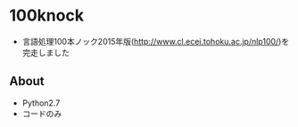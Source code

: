 # 100knock
- 言語処理100本ノック2015年版(<http://www.cl.ecei.tohoku.ac.jp/nlp100/>)を完走しました

## About
- Python2.7
- コードのみ
